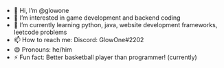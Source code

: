 - 👋 Hi, I’m @glowone
- 👀 I’m interested in game development and backend coding
- 🌱 I’m currently learning python, java, website development frameworks, leetcode problems 
- 📫 How to reach me:
  Discord: GlowOne#2202 
- 😄 Pronouns: he/him
- ⚡ Fun fact: Better basketball player than programmer! (currently) 

<!---
glowone/glowone is a ✨ special ✨ repository because its `README.md` (this file) appears on your GitHub profile.
You can click the Preview link to take a look at your changes.
--->
